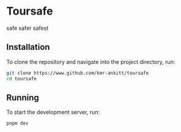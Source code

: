 # Toursafe

safe safer safest

## Installation

To clone the repository and navigate into the project directory, run:

```bash
git clone https://www.github.com/kmr-ankitt/toursafe
cd toursafe
```

## Running

To start the development server, run:

```bash
pnpm dev
```
